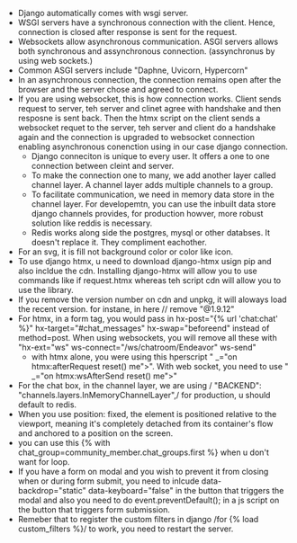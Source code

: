 - Django automatically comes with wsgi server.
- WSGI servers have a synchronous connection with the client. Hence, connection is closed after response is sent for the request.
- Websockets allow asynchronous communication. ASGI servers allows both synchronous and assynchronous connection. (assynchronus by using web sockets.)
- Common ASGI servers include "Daphne, Uvicorn, Hypercorn"
- In an asynchronous connection, the connection remains open after the browser and the server chose and agreed to connect.
- If you are using websocket, this is how connection works. Client sends request to server, teh server and clinet agree with handshake and then resposne is sent back. Then the htmx script on the client sends a websocket requet to the server, teh server and client do a handshake again and the connection is upgraded to websocket connection enabling asynchronous conenction using in our case django connection.
  - Django conneciton is unique to every user. It offers a one to one connection between cleint and server.
  - To make the connection one to many, we add another layer called channel layer. A channel layer adds multiple channels to a group.
  - To facilitate communication, we need in memory data store in the channel layer. For developemtn, you can use the inbuilt data store django channels provides, for production howver, more robust solution like reddis is necessary.
  - Redis works along side the postgres, mysql or other databses. It doesn't replace it. They compliment eachother.
- For an svg, it is fill not background color or color like icon.
- To use django htmx, u need to download django-htmx usign pip and also incldue the cdn. Installing django-htmx will allow you to use commands like if request.htmx whereas teh script cdn will allow you to use the library.
- If you remove the version number on cdn and unpkg, it will aloways load the recent version. for instane, in here /<script src="https://unpkg.com/htmx.org@1.9.12/dist/ext/ws.js"></script>/ remove "@1.9.12"
- For htmx, in a form tag, you would pass in hx-post="{% url 'chat:chat' %}" hx-target="#chat_messages" hx-swap="beforeend" instead of method=post. When using websockets, you will remove all these with "hx-ext="ws" ws-connect="/ws/chatroom/Endeavor" ws-send"
  - with htmx alone, you were using this hperscript " _="on htmx:afterRequest reset() me">". With web socket, you need to use " _="on htmx:wsAfterSend reset() me">"
- For the chat box, in the channel layer, we are using / "BACKEND": "channels.layers.InMemoryChannelLayer",/ for production, u should default to redis.
- When you use position: fixed, the element is positioned relative to the viewport, meaning it's completely detached from its container's flow and anchored to a position on the screen. 
- you can use this {% with chat_group=community_member.chat_groups.first %} when u don't want for loop.
- If you have a form on modal and you wish to prevent it from closing when or during form submit, you need to inlcude data-backdrop="static" data-keyboard="false" in the button that triggers the modal and also you need to do  event.preventDefault(); in a js script on the button that triggers form submission. 
- Remeber that to register the custom filters in django /for {% load custom_filters %}/ to work, you need to restart the server.